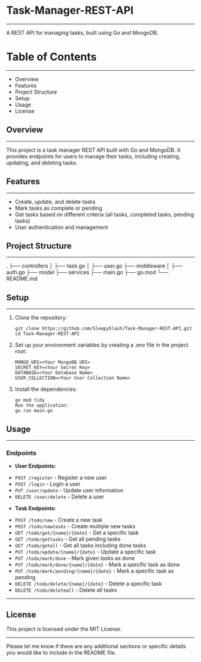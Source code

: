 # Task-Manager-REST-API

---

A REST API for managing tasks, built using Go and MongoDB.

# Table of Contents

---

- Overview
- Features
- Project Structure
- Setup
- Usage
- License

## Overview

---

This project is a task manager REST API built with Go and MongoDB. It provides endpoints for users to manage their tasks, including creating, updating, and deleting tasks.

## Features

---

- Create, update, and delete tasks
- Mark tasks as complete or pending
- Get tasks based on different criteria (all tasks, completed tasks, pending tasks)
- User authentication and management

## Project Structure

---

.
├── controllers
│ ├── task.go
│ ├── user.go
├── middleware
│ ├── auth.go
├── model
├── services
├── main.go
├── go.mod
└── README.md

## Setup

---

1.  Clone the repository:

    ```
    git clone https://github.com/SleepySlash/Task-Manager-REST-API.git
    cd Task-Manager-REST-API

    ```

2.  Set up your environment variables by creating a .env file in the project root:

    ```
    MONGO_URI=<Your MongoDB URI>
    SECRET_KEY=<Your Secret Key>
    DATABASE=<Your Database Name>
    USER_COLLECTION=<Your User Collection Name>
    ```

3.  Install the dependencies:

    ```
    go mod tidy
    Run the application:
    go run main.go

    ```

## Usage

---

### Endpoints

- **User Endpoints:**

* `POST /register` - Register a new user
* `POST /login` - Login a user
* `PUT /user/update` - Update user information
* `DELETE /user/delete` - Delete a user

- **Task Endpoints:**

* `POST /todo/new` - Create a new task
* `POST /todo/newtasks` - Create multiple new tasks
* `GET /todo/get/{name}/{date}` - Get a specific task
* `GET /todo/gettasks` - Get all pending tasks
* `GET /todo/getall` - Get all tasks including done tasks
* `PUT /todo/update/{name}/{date}` - Update a specific task
* `PUT /todo/mark/done` - Mark given tasks as done
* `PUT /todo/mark/done/{name}/{date}` - Mark a specific task as done
* `PUT /todo/mark/pending/{name}/{date}` - Mark a specific task as pending
* `DELETE /todo/delete/{name}/{date}` - Delete a specific task
* `DELETE /todo/deleteall` - Delete all tasks

---

## License

This project is licensed under the MIT License.

---

Please let me know if there are any additional sections or specific details you would like to include in the README file.
